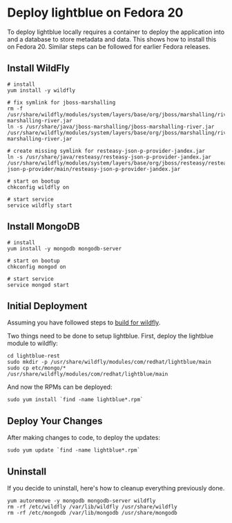 # Deploy lightblue on Fedora 20

To deploy lightblue locally requires a container to deploy the application into and a database to store metadata and data.  This shows how to install this on Fedora 20.  Similar steps can be followed for earlier Fedora releases.

## Install WildFly
```
# install
yum install -y wildfly

# fix symlink for jboss-marshalling
rm -f /usr/share/wildfly/modules/system/layers/base/org/jboss/marshalling/river/main/jboss-marshalling-river.jar
ln -s /usr/share/java/jboss-marshalling/jboss-marshalling-river.jar /usr/share/wildfly/modules/system/layers/base/org/jboss/marshalling/river/main/jboss-marshalling-river.jar

# create missing symlink for resteasy-json-p-provider-jandex.jar
ln -s /usr/share/java/resteasy/resteasy-json-p-provider-jandex.jar /usr/share/wildfly/modules/system/layers/base/org/jboss/resteasy/resteasy-json-p-provider/main/resteasy-json-p-provider-jandex.jar

# start on bootup
chkconfig wildfly on

# start service
service wildfly start
```

## Install MongoDB
```
# install
yum install -y mongodb mongodb-server

# start on bootup
chkconfig mongod on

# start service
service mongod start
```

## Initial Deployment
Assuming you have followed steps to [build for wildfly](../build_source/README.md).

Two things need to be done to setup lightblue.  First, deploy the lightblue module to wildfly:
```
cd lightblue-rest
sudo mkdir -p /usr/share/wildfly/modules/com/redhat/lightblue/main
sudo cp etc/mongo/* /usr/share/wildfly/modules/com/redhat/lightblue/main
```

And now the RPMs can be deployed:
```
sudo yum install `find -name lightblue*.rpm`
```

## Deploy Your Changes
After making changes to code, to deploy the updates:
```
sudo yum update `find -name lightblue*.rpm`
```

## Uninstall
If you decide to uninstall, here's how to cleanup everything previously done.

```
yum autoremove -y mongodb mongodb-server wildfly
rm -rf /etc/wildfly /var/lib/wildfly /usr/share/wildfly
rm -rf /etc/mongodb /var/lib/mongodb /usr/share/mongodb
```
